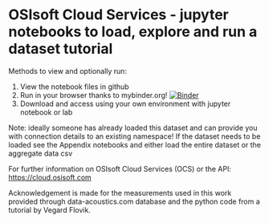 # OSIsoft Cloud Services -  jupyter notebooks to load, explore and run a dataset tutorial

Methods to view and optionally run:

1. View the notebook files in github
2. Run in your browser thanks to mybinder.org!
[![Binder](https://mybinder.org/badge_logo.svg)](https://mybinder.org/v2/gh/camlf/nasa_bearing/master)
3. Download and access using your own environment with jupyter notebook or lab

Note: ideally someone has already loaded this dataset and can provide you with connection details to an existing namespace!
If the dataset needs to be loaded see the Appendix notebooks and either load the entire dataset or the aggregate data csv

For further information on OSIsoft Cloud Services (OCS) or the API: https://cloud.osisoft.com

Acknowledgement is made for the measurements used in this work provided through data-acoustics.com database and the python code from a tutorial by Vegard Flovik.

